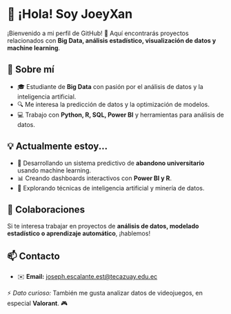 # 👋 ¡Hola! Soy JoeyXan

¡Bienvenido a mi perfil de GitHub! 🚀 Aquí encontrarás proyectos relacionados con **Big Data, análisis estadístico, visualización de datos y machine learning**.  

## 📌 Sobre mí  
- 🎓 Estudiante de **Big Data** con pasión por el análisis de datos y la inteligencia artificial.  
- 🔍 Me interesa la predicción de datos y la optimización de modelos.  
- 💻 Trabajo con **Python, R, SQL, Power BI** y herramientas para análisis de datos.  

## 💡 Actualmente estoy...  
- 🔭 Desarrollando un sistema predictivo de **abandono universitario** usando machine learning.  
- 📊 Creando dashboards interactivos con **Power BI y R**.  
- 🤖 Explorando técnicas de inteligencia artificial y minería de datos.  

## 🤝 Colaboraciones  
Si te interesa trabajar en proyectos de **análisis de datos, modelado estadístico o aprendizaje automático**, ¡hablemos!  

## 📫 Contacto  
- ✉️ **Email:** joseph.escalante.est@tecazuay.edu.ec

⚡ *Dato curioso:* También me gusta analizar datos de videojuegos, en especial **Valorant**. 🎮  
